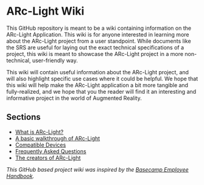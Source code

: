 # ARc-Light Wiki
 
 This GitHub repository is meant to be a wiki containing information on the ARc-Light Application. This wiki is for anyone interested in learning more about the ARc-Light project from a user standpoint. While documents like the SRS are useful for laying out the exact technical specifications of a project, this wiki is meant to showcase the ARc-Light project in a more non-technical, user-friendly way.

This wiki will contain useful information about the ARc-Light project, and will also highlight specific use cases where it could be helpful. We hope that this wiki will help make the ARc-Light application a bit more tangible and fully-realized, and we hope that you the reader will find it an interesting and informative project in the world of Augmented Reality.

## Sections

* [What is ARc-Light?](https://github.com/Lroes/ARc-Electric_Wiki/blob/master/What_is_ARc-Light%3F.md)
* [A basic walkthrough of ARc-Light](https://github.com/Lroes/ARc-Electric_Wiki/blob/master/user-interface.md)
* [Compatible Devices](https://github.com/Lroes/ARc-Electric_Wiki/blob/master/Compatible-devices.md)
* [Frequently Asked Questions](https://github.com/Lroes/ARc-Electric_Wiki/blob/master/FAQs.md)
* [The creators of ARc-Light](https://github.com/Lroes/ARc-Electric_Wiki/blob/master/Who-we-are.md)

*This GitHub based project wiki was inspired by the [Basecamp Employee Handbook](https://github.com/basecamp/handbook/blob/master/README.md).*
